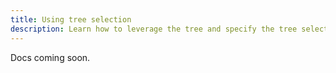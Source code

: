 ```yaml
---
title: Using tree selection
description: Learn how to leverage the tree and specify the tree selection state
---
```


Docs coming soon.

<Sandpack title="Using tree selection" size="lg">

```tsx file="tree-default-selection-example.page.tsx"
```

</Sandpack>
